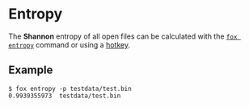 # Entropy
The **Shannon** entropy of all open files can be calculated with the [`fox entropy`](../../basics/usage/entropy.md) command or using a [hotkey](../ui/keymap.md).

## Example
```console
$ fox entropy -p testdata/test.bin
0.9939355973  testdata/test.bin
```
